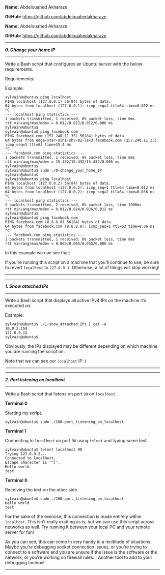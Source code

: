 **Name:** Abdelouahed Akharaze

**GitHub:** https://github.com/abdelouahedakharaze

**Name:** Abdelouahed Akharaze

**GitHub:** https://github.com/abdelouahedakharaze



---

**_0. Change your home IP_**

---

<p>Write a Bash script that configures an Ubuntu server with the below requirements.</p>

<p>Requirements:</p>

<p>Example:</p>

<pre><code>sylvain@ubuntu$ ping localhost
PING localhost (127.0.0.1) 56(84) bytes of data.
64 bytes from localhost (127.0.0.1): icmp_seq=1 ttl=64 time=0.012 ms
^C
--- localhost ping statistics ---
1 packets transmitted, 1 received, 0% packet loss, time 0ms
rtt min/avg/max/mdev = 0.012/0.012/0.012/0.000 ms
sylvain@ubuntu$
sylvain@ubuntu$ ping facebook.com
PING facebook.com (157.240.11.35) 56(84) bytes of data.
64 bytes from edge-star-mini-shv-02-lax3.facebook.com (157.240.11.35): icmp_seq=1 ttl=63 time=15.4 ms
^C
--- facebook.com ping statistics ---
1 packets transmitted, 1 received, 0% packet loss, time 0ms
rtt min/avg/max/mdev = 15.432/15.432/15.432/0.000 ms
sylvain@ubuntu$
sylvain@ubuntu$ sudo ./0-change_your_home_IP
sylvain@ubuntu$
sylvain@ubuntu$ ping localhost
PING localhost (127.0.0.2) 56(84) bytes of data.
64 bytes from localhost (127.0.0.2): icmp_seq=1 ttl=64 time=0.012 ms
64 bytes from localhost (127.0.0.2): icmp_seq=2 ttl=64 time=0.036 ms
^C
--- localhost ping statistics ---
2 packets transmitted, 2 received, 0% packet loss, time 1000ms
rtt min/avg/max/mdev = 0.012/0.024/0.036/0.012 ms
sylvain@ubuntu$
sylvain@ubuntu$ ping facebook.com
PING facebook.com (8.8.8.8) 56(84) bytes of data.
64 bytes from facebook.com (8.8.8.8): icmp_seq=1 ttl=63 time=8.06 ms
^C
--- facebook.com ping statistics ---
1 packets transmitted, 1 received, 0% packet loss, time 0ms
rtt min/avg/max/mdev = 8.065/8.065/8.065/0.000 ms
</code></pre>

<p>In this example we can see that:</p>

<p>If you’re running this script on a machine that you’ll continue to use, be sure to revert <code>localhost</code> to <code>127.0.0.1</code>. Otherwise, a lot of things will stop working!</p>

---


---

**_1. Show attached IPs_**

---

<p>Write a Bash script that displays all active IPv4 IPs on the machine it’s executed on.</p>

<p>Example:</p>

<pre><code>sylvain@ubuntu$ ./1-show_attached_IPs | cat -e
10.0.2.15$
127.0.0.1$
sylvain@ubuntu$
</code></pre>

<p>Obviously, the IPs displayed may be different depending on which machine you are running the script on.</p>

<p>Note that we can see our <code>localhost</code> IP :)</p>

---


---

**_2. Port listening on localhost_**

---

<p>Write a Bash script that listens on port <code>98</code> on <code>localhost</code>.</p>

<p><strong>Terminal 0</strong></p>

<p>Starting my script.</p>

<pre><code>sylvain@ubuntu$ sudo ./100-port_listening_on_localhost
</code></pre>

<p><strong>Terminal 1</strong></p>

<p>Connecting to <code>localhost</code> on port <code>98</code> using <code>telnet</code> and typing some text.</p>

<pre><code>sylvain@ubuntu$ telnet localhost 98
Trying 127.0.0.2...
Connected to localhost.
Escape character is '^]'.
Hello world
test
</code></pre>

<p><strong>Terminal 0</strong></p>

<p>Receiving the text on the other side.</p>

<pre><code>sylvain@ubuntu$ sudo ./100-port_listening_on_localhost
Hello world
test
</code></pre>

<p>For the sake of the exercise, this connection is made entirely within <code>localhost</code>. This isn’t really exciting as is, but we can use this script across networks as well. Try running it between your local PC and your remote server for fun!</p>

<p>As you can see, this can come in very handy in a multitude of situations. Maybe you’re debugging socket connection issues, or you’re trying to connect to a software and you are unsure if the issue is the software or the network, or you’re working on firewall rules… Another tool to add to your debugging toolbox!</p>

---
